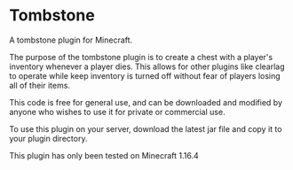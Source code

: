 # Tombstone
A tombstone plugin for Minecraft.

The purpose of the tombstone plugin is to create a chest with a player's inventory whenever a player dies. This allows for other plugins like clearlag to operate while keep inventory is turned off without fear of players losing all of their items.

This code is free for general use, and can be downloaded and modified by anyone who wishes to use it for private or commercial use.

To use this plugin on your server, download <url src="https://github.com/Speakman610/Tombstone/tree/main/Tombstone/target">the latest jar file</url> and copy it to your plugin directory.

This plugin has only been tested on Minecraft 1.16.4
